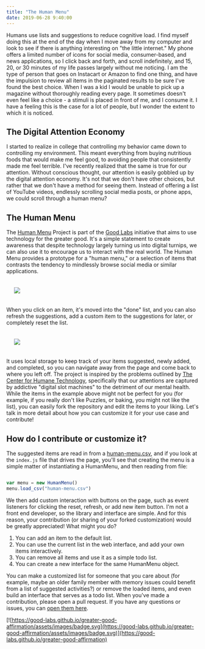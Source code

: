 ```yaml
---
title: "The Human Menu"
date: 2019-06-28 9:40:00
---
```


Humans use lists and suggestions to reduce cognitive load. I find myself doing
this at the end of the day when I move away from my computer and look to see
if there is anything interesting on "the little internet."
My phone offers a limited number of icons for social media, consumer-based, 
and news applications, so I click back and forth, and scroll indefinitely, 
and 15, 20, or 30 minutes of my life passes largely without me noticing.
I am the type of person that goes on Instacart or Amazon to find one thing,
and have the impulsion to review all items in the paginated results to
be sure I've found the best choice. When I was a kid I would be unable to
pick up a magazine without thoroughly reading every page. It sometimes doesn't
even feel like a choice - a stimuli is placed in front of me, and I consume it.
I have a feeling this is the case for a lot of people, but I wonder the extent
to which it is noticed.

## The Digital Attention Economy

I started to realize in college that controlling my behavior came down to 
controlling my environment. This meant everything from buying nutritious foods
that would make me feel good, to avoiding people that consistently made me feel
terrible. I've recently realized that the same is true for our attention. Without
conscious thought, our attention is easily gobbled up by the digital attention
economy. It's not that we don't have other choices, but rather that
we don't have a method for seeing them. Instead of offering a list of YouTube 
videos, endlessly scrolling social media posts, or phone apps, we could
scroll through a human menu?

## The Human Menu

The <a href="https://good-labs.github.io/human-menu" target="_blank">Human Menu</a>
Project is part of the <a href="https://good-labs.github.io/" target="_blank">Good Labs</a>
initiative that aims to use technology for the greater good. It's a simple statement to create awareness that despite technology largely turning us into digital turnips, we can also use it to encourage us to interact with
the real world. The Human Menu provides a prototype for a "human menu," or a selection of items
that contrasts the tendency to mindlessly browse social media or similar
applications.

<div style="padding:20px">
<a href="https://vsoch.github.io/assets/images/posts/human-menu/human-menu.png"><img src="https://vsoch.github.io/assets/images/posts/human-menu/human-menu.png"></a>
</div>

When you click on an item, it's moved into the "done" list, and you can
also refresh the suggestions, add a custom item to the suggestions for later,
or completely reset the list.

<div style="padding:20px">
<a href="https://vsoch.github.io/assets/images/posts/human-menu/done.png"><img src="https://vsoch.github.io/assets/images/posts/human-menu/done.png"></a>
</div>

It uses local storage to keep track of your items suggested, newly added, and completed,
so you can navigate away from the page and come back to where you left off.
The project is inspired by the problems outlined 
by <a href="https://humanetech.com/problem/" target="_blank">The Center for Humane Technology</a>,
specifically that our attentions are captured by addictive "digital slot 
machines" to the detriment of our mental health. While the items in the example
above might not be perfect for you (for example, if you really don't like Puzzles, or
baking, you might not like the list), you can easily fork the repository and edit
the items to your liking. Let's talk in more detail about how you can customize
it for your use case and contribute!

## How do I contribute or customize it?

The suggested items are read in from a <a target="_blank" href="https://github.com/good-labs/human-menu/blob/master/human-menu.csv">human-menu.csv</a>, and if you look at the `index.js` file that drives 
the page, you'll see that creating the menu is a simple matter of instantiating a HumanMenu, and then reading 
from file:

```javascript

var menu = new HumanMenu()
menu.load_csv("human-menu.csv")

```

We then add custom interaction with buttons on the page, such as event listeners
for clicking the reset, refresh, or add new item button. I'm not a front
end developer, so the library and interface are simple. And
for this reason, your contribution (or sharing of your forked customization) 
would be greatly appreciated! What might you do?

<ol class="custom-counter">
   <li>You can add an item to the default list.</li>
   <li>You can use the current list in the web interface, and add your own items interactively.</li>
   <li>You can remove all items and use it as a simple todo list.</li>
   <li>You can create a new interface for the same HumanMenu object.</li>
</ol>

You can make a customized list for someone that you care about (for example, maybe
an older family member with memory issues could benefit from a list of suggested activities?)
or remove the loaded items, and even build an interface that serves as a todo list.
When you've made a contribution, please open a pull request. If you have
any questions or issues, you can <a href="https://www.github.com/good-labs/human-menu/issues" target="_blank">open them here</a>.

[![https://good-labs.github.io/greater-good-affirmation/assets/images/badge.svg](https://good-labs.github.io/greater-good-affirmation/assets/images/badge.svg)](https://good-labs.github.io/greater-good-affirmation)

